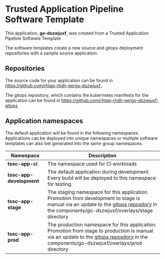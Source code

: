 # Trusted Application Pipeline Software Template

This application, **go-dszwjuxf**, was created from a Trusted Application Pipeline Software Template.

The software templates create a new source and gitops deployment repositories with a sample source application. 

## Repositories

The source code for your application can be found in [https://github.com/rhtap-rhdh-qe/go-dszwjuxf ](https://github.com/rhtap-rhdh-qe/go-dszwjuxf ).
 
The gitops repository, which contains the kubernetes manifests for the application can be found in 
[https://github.com/rhtap-rhdh-qe/go-dszwjuxf-gitops ](https://github.com/rhtap-rhdh-qe/go-dszwjuxf-gitops ) 

## Application namespaces 

The default application will be found in the following namespaces. Applications can be deployed into unique namespaces or multiple software templates can also bet generated into the same group namespaces.  

|  Namespace   |  Description   |  
| -------- | -------- |
| **tssc-app-ci** | The namespace used for CI workloads |
| **tssc-app-development** | The default application during development. Every build will be deployed to this namespace for testing. |
| **tssc-app-stage** | The staging namespace for this application. Promotion from development to stage is manual via an update to the [gitops repository](https://github.com/rhtap-rhdh-qe/go-dszwjuxf-gitops ) in the components/go-dszwjuxf/overlays/stage directory |
| **tssc-app-prod** | The production namespace for this application. Promotion from stage to production is manual via an update to the [gitops repository](https://github.com/rhtap-rhdh-qe/go-dszwjuxf-gitops ) in the components/go-dszwjuxf/overlays/prod directory |